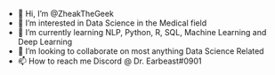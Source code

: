 - 👋 Hi, I’m @ZheakTheGeek
- 👀 I’m interested in Data Science in the Medical field
- 🌱 I’m currently learning NLP, Python, R, SQL, Machine Learning and Deep Learning
- 💞️ I’m looking to collaborate on most anything Data Science Related
- 📫 How to reach me 
Discord @ Dr. Earbeast#0901
<!---
ZheakTheGeek/ZheakTheGeek is a ✨ special ✨ repository because its `README.md` (this file) appears on your GitHub profile.
You can click the Preview link to take a look at your changes.
--->
